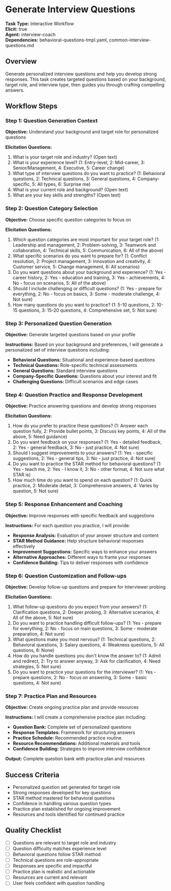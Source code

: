 # Generate Interview Questions

**Task Type:** Interactive Workflow  
**Elicit:** true  
**Agent:** interview-coach  
**Dependencies:** behavioral-questions-tmpl.yaml, common-interview-questions.md

## Overview
Generate personalized interview questions and help you develop strong responses. This task creates targeted questions based on your background, target role, and interview type, then guides you through crafting compelling answers.

## Workflow Steps

### Step 1: Question Generation Context
**Objective:** Understand your background and target role for personalized questions

**Elicitation Questions:**
1. What is your target role and industry? (Open text)
2. What is your experience level? (1: Entry-level, 2: Mid-career, 3: Senior/Management, 4: Executive, 5: Career change)
3. What type of interview questions do you want to practice? (1: Behavioral questions, 2: Technical questions, 3: General questions, 4: Company-specific, 5: All types, 6: Surprise me)
4. What is your current role and background? (Open text)
5. What are your key skills and strengths? (Open text)

### Step 2: Question Category Selection
**Objective:** Choose specific question categories to focus on

**Elicitation Questions:**
1. Which question categories are most important for your target role? (1: Leadership and management, 2: Problem-solving, 3: Teamwork and collaboration, 4: Technical skills, 5: Communication, 6: All of the above)
2. What specific scenarios do you want to prepare for? (1: Conflict resolution, 2: Project management, 3: Innovation and creativity, 4: Customer service, 5: Change management, 6: All scenarios)
3. Do you want questions about your background and experience? (1: Yes - career history, 2: Yes - education and training, 3: Yes - achievements, 4: No - focus on scenarios, 5: All of the above)
4. Should I include challenging or difficult questions? (1: Yes - prepare for everything, 2: No - focus on basics, 3: Some - moderate challenge, 4: Not sure)
5. How many questions do you want to practice? (1: 5-10 questions, 2: 10-15 questions, 3: 15-20 questions, 4: Comprehensive set, 5: Not sure)

### Step 3: Personalized Question Generation
**Objective:** Generate targeted questions based on your profile

**Instructions:**
Based on your background and preferences, I will generate a personalized set of interview questions including:

- **Behavioral Questions:** Situational and experience-based questions
- **Technical Questions:** Role-specific technical assessments
- **General Questions:** Standard interview questions
- **Company-Specific Questions:** Questions about your interest and fit
- **Challenging Questions:** Difficult scenarios and edge cases

### Step 4: Question Practice and Response Development
**Objective:** Practice answering questions and develop strong responses

**Elicitation Questions:**
1. How do you prefer to practice these questions? (1: Answer each question fully, 2: Provide bullet points, 3: Discuss key points, 4: All of the above, 5: Need guidance)
2. Do you want feedback on your responses? (1: Yes - detailed feedback, 2: Yes - general feedback, 3: No - just practice, 4: Not sure)
3. Should I suggest improvements to your answers? (1: Yes - specific suggestions, 2: Yes - general tips, 3: No - just practice, 4: Not sure)
4. Do you want to practice the STAR method for behavioral questions? (1: Yes - teach me, 2: Yes - I know it, 3: No - other format, 4: Not sure what STAR is)
5. How much time do you want to spend on each question? (1: Quick practice, 2: Moderate detail, 3: Comprehensive answers, 4: Varies by question, 5: Not sure)

### Step 5: Response Enhancement and Coaching
**Objective:** Improve responses with specific feedback and suggestions

**Instructions:**
For each question you practice, I will provide:

- **Response Analysis:** Evaluation of your answer structure and content
- **STAR Method Guidance:** Help structure behavioral responses effectively
- **Improvement Suggestions:** Specific ways to enhance your answers
- **Alternative Approaches:** Different ways to frame your responses
- **Confidence Building:** Tips to deliver responses with confidence

### Step 6: Question Customization and Follow-ups
**Objective:** Develop follow-up questions and prepare for interviewer probing

**Elicitation Questions:**
1. What follow-up questions do you expect from your answers? (1: Clarification questions, 2: Deeper probing, 3: Alternative scenarios, 4: All of the above, 5: Not sure)
2. Do you want to practice handling difficult follow-ups? (1: Yes - prepare for everything, 2: No - focus on main questions, 3: Some - moderate preparation, 4: Not sure)
3. What questions make you most nervous? (1: Technical questions, 2: Behavioral questions, 3: Salary questions, 4: Weakness questions, 5: All questions, 6: None)
4. How do you handle questions you don't know the answer to? (1: Admit and redirect, 2: Try to answer anyway, 3: Ask for clarification, 4: Need strategies, 5: Not sure)
5. Do you want to practice your questions for the interviewer? (1: Yes - prepare questions, 2: No - focus on answering, 3: Some - basic questions, 4: Not sure)

### Step 7: Practice Plan and Resources
**Objective:** Create ongoing practice plan and provide resources

**Instructions:**
I will create a comprehensive practice plan including:

- **Question Bank:** Complete set of personalized questions
- **Response Templates:** Framework for structuring answers
- **Practice Schedule:** Recommended practice routine
- **Resource Recommendations:** Additional materials and tools
- **Confidence Building:** Strategies to improve interview confidence

**Output:** Complete question bank with practice plan and resources

## Success Criteria
- Personalized question set generated for target role
- Strong responses developed for key questions
- STAR method mastered for behavioral questions
- Confidence in handling various question types
- Practice plan established for ongoing improvement
- Resources and tools identified for continued practice

## Quality Checklist
- [ ] Questions are relevant to target role and industry
- [ ] Question difficulty matches experience level
- [ ] Behavioral questions follow STAR method
- [ ] Technical questions are role-appropriate
- [ ] Responses are specific and impactful
- [ ] Practice plan is realistic and actionable
- [ ] Resources are current and relevant
- [ ] User feels confident with question handling
